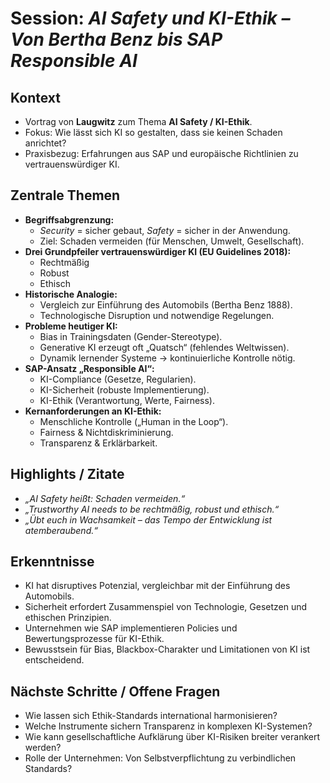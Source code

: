 # Session: *AI Safety und KI-Ethik – Von Bertha Benz bis SAP Responsible AI*

## Kontext
- Vortrag von **Laugwitz** zum Thema **AI Safety / KI-Ethik**.  
- Fokus: Wie lässt sich KI so gestalten, dass sie keinen Schaden anrichtet?  
- Praxisbezug: Erfahrungen aus SAP und europäische Richtlinien zu vertrauenswürdiger KI.  

## Zentrale Themen
- **Begriffsabgrenzung:**  
  - *Security* = sicher gebaut, *Safety* = sicher in der Anwendung.  
  - Ziel: Schaden vermeiden (für Menschen, Umwelt, Gesellschaft).  
- **Drei Grundpfeiler vertrauenswürdiger KI (EU Guidelines 2018):**  
  - Rechtmäßig  
  - Robust  
  - Ethisch  
- **Historische Analogie:**  
  - Vergleich zur Einführung des Automobils (Bertha Benz 1888).  
  - Technologische Disruption und notwendige Regelungen.  
- **Probleme heutiger KI:**  
  - Bias in Trainingsdaten (Gender-Stereotype).  
  - Generative KI erzeugt oft „Quatsch“ (fehlendes Weltwissen).  
  - Dynamik lernender Systeme → kontinuierliche Kontrolle nötig.  
- **SAP-Ansatz „Responsible AI“:**  
  - KI-Compliance (Gesetze, Regularien).  
  - KI-Sicherheit (robuste Implementierung).  
  - KI-Ethik (Verantwortung, Werte, Fairness).  
- **Kernanforderungen an KI-Ethik:**  
  - Menschliche Kontrolle („Human in the Loop“).  
  - Fairness & Nichtdiskriminierung.  
  - Transparenz & Erklärbarkeit.  

## Highlights / Zitate
- *„AI Safety heißt: Schaden vermeiden.“*  
- *„Trustworthy AI needs to be rechtmäßig, robust und ethisch.“*  
- *„Übt euch in Wachsamkeit – das Tempo der Entwicklung ist atemberaubend.“*  

## Erkenntnisse
- KI hat disruptives Potenzial, vergleichbar mit der Einführung des Automobils.  
- Sicherheit erfordert Zusammenspiel von Technologie, Gesetzen und ethischen Prinzipien.  
- Unternehmen wie SAP implementieren Policies und Bewertungsprozesse für KI-Ethik.  
- Bewusstsein für Bias, Blackbox-Charakter und Limitationen von KI ist entscheidend.  

## Nächste Schritte / Offene Fragen
- Wie lassen sich Ethik-Standards international harmonisieren?  
- Welche Instrumente sichern Transparenz in komplexen KI-Systemen?  
- Wie kann gesellschaftliche Aufklärung über KI-Risiken breiter verankert werden?  
- Rolle der Unternehmen: Von Selbstverpflichtung zu verbindlichen Standards?  
